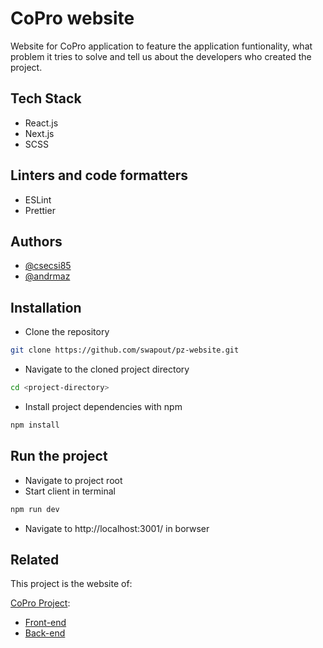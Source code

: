 
# CoPro website

Website for CoPro application to feature the application funtionality, what problem it tries to solve and tell us about the developers who created the project.

## Tech Stack

- React.js
- Next.js
- SCSS

## Linters and code formatters

- ESLint
- Prettier
## Authors

- [@csecsi85](https://github.com/Csecsi85)
- [@andrmaz](https://github.com/andrmaz)
## Installation

- Clone the repository

```bash
git clone https://github.com/swapout/pz-website.git
```

- Navigate to the cloned project directory
```bash
cd <project-directory>
```

- Install project dependencies with npm

```bash
npm install
```

## Run the project

- Navigate to project root
- Start client in terminal
```bash
npm run dev
```
- Navigate to http://localhost:3001/ in borwser
## Related

This project is the website of:

[CoPro Project](https://github.com/swapout):
- [Front-end](https://github.com/swapout/client)
- [Back-end](https://github.com/swapout/server-postgres)

  
